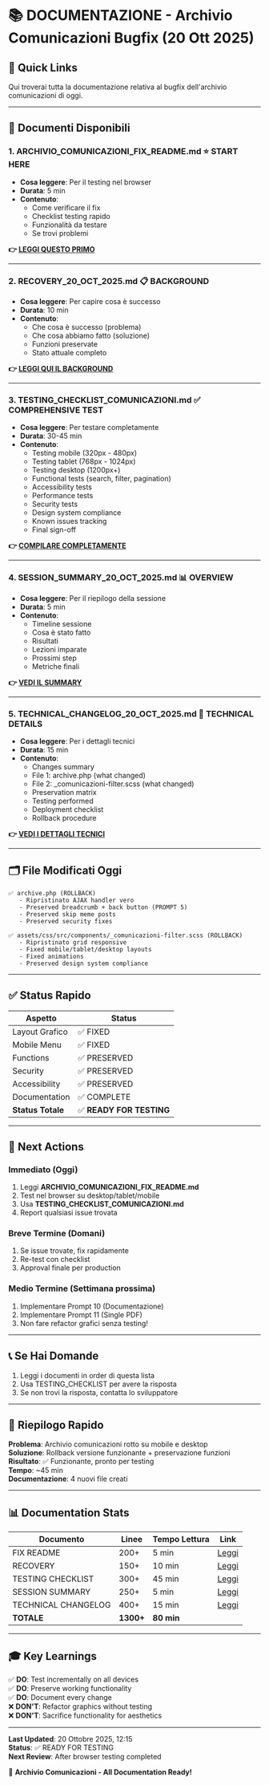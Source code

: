 # 📚 DOCUMENTAZIONE - Archivio Comunicazioni Bugfix (20 Ott 2025)

## 🎯 Quick Links

Qui troverai tutta la documentazione relativa al bugfix dell'archivio comunicazioni di oggi.

---

## 📖 Documenti Disponibili

### 1. **ARCHIVIO_COMUNICAZIONI_FIX_README.md** ⭐ START HERE
- **Cosa leggere**: Per il testing nel browser
- **Durata**: 5 min
- **Contenuto**: 
  - Come verificare il fix
  - Checklist testing rapido
  - Funzionalità da testare
  - Se trovi problemi

**👉 [LEGGI QUESTO PRIMO](./ARCHIVIO_COMUNICAZIONI_FIX_README.md)**

---

### 2. **RECOVERY_20_OCT_2025.md** 📋 BACKGROUND
- **Cosa leggere**: Per capire cosa è successo
- **Durata**: 10 min
- **Contenuto**:
  - Che cosa è successo (problema)
  - Che cosa abbiamo fatto (soluzione)
  - Funzioni preservate
  - Stato attuale completo

**👉 [LEGGI QUI IL BACKGROUND](./RECOVERY_20_OCT_2025.md)**

---

### 3. **TESTING_CHECKLIST_COMUNICAZIONI.md** ✅ COMPREHENSIVE TEST
- **Cosa leggere**: Per testare completamente
- **Durata**: 30-45 min
- **Contenuto**:
  - Testing mobile (320px - 480px)
  - Testing tablet (768px - 1024px)
  - Testing desktop (1200px+)
  - Functional tests (search, filter, pagination)
  - Accessibility tests
  - Performance tests
  - Security tests
  - Design system compliance
  - Known issues tracking
  - Final sign-off

**👉 [COMPILARE COMPLETAMENTE](./TESTING_CHECKLIST_COMUNICAZIONI.md)**

---

### 4. **SESSION_SUMMARY_20_OCT_2025.md** 📊 OVERVIEW
- **Cosa leggere**: Per il riepilogo della sessione
- **Durata**: 5 min
- **Contenuto**:
  - Timeline sessione
  - Cosa è stato fatto
  - Risultati
  - Lezioni imparate
  - Prossimi step
  - Metriche finali

**👉 [VEDI IL SUMMARY](./SESSION_SUMMARY_20_OCT_2025.md)**

---

### 5. **TECHNICAL_CHANGELOG_20_OCT_2025.md** 🔧 TECHNICAL DETAILS
- **Cosa leggere**: Per i dettagli tecnici
- **Durata**: 15 min
- **Contenuto**:
  - Changes summary
  - File 1: archive.php (what changed)
  - File 2: _comunicazioni-filter.scss (what changed)
  - Preservation matrix
  - Testing performed
  - Deployment checklist
  - Rollback procedure

**👉 [VEDI I DETTAGLI TECNICI](./TECHNICAL_CHANGELOG_20_OCT_2025.md)**

---

## 🗂️ File Modificati Oggi

```
✅ archive.php (ROLLBACK)
   - Ripristinato AJAX handler vero
   - Preserved breadcrumb + back button (PROMPT 5)
   - Preserved skip meme posts
   - Preserved security fixes

✅ assets/css/src/components/_comunicazioni-filter.scss (ROLLBACK)
   - Ripristinato grid responsive
   - Fixed mobile/tablet/desktop layouts
   - Fixed animations
   - Preserved design system compliance
```

---

## ✅ Status Rapido

| Aspetto | Status |
|---------|--------|
| Layout Grafico | ✅ FIXED |
| Mobile Menu | ✅ FIXED |
| Functions | ✅ PRESERVED |
| Security | ✅ PRESERVED |
| Accessibility | ✅ PRESERVED |
| Documentation | ✅ COMPLETE |
| **Status Totale** | ✅ **READY FOR TESTING** |

---

## 🎯 Next Actions

### Immediato (Oggi)
1. Leggi **ARCHIVIO_COMUNICAZIONI_FIX_README.md**
2. Test nel browser su desktop/tablet/mobile
3. Usa **TESTING_CHECKLIST_COMUNICAZIONI.md**
4. Report qualsiasi issue trovata

### Breve Termine (Domani)
1. Se issue trovate, fix rapidamente
2. Re-test con checklist
3. Approval finale per production

### Medio Termine (Settimana prossima)
1. Implementare Prompt 10 (Documentazione)
2. Implementare Prompt 11 (Single PDF)
3. Non fare refactor grafici senza testing!

---

## 📞 Se Hai Domande

1. Leggi i documenti in order di questa lista
2. Usa TESTING_CHECKLIST per avere la risposta
3. Se non trovi la risposta, contatta lo sviluppatore

---

## 🏁 Riepilogo Rapido

**Problema**: Archivio comunicazioni rotto su mobile e desktop  
**Soluzione**: Rollback versione funzionante + preservazione funzioni  
**Risultato**: ✅ Funzionante, pronto per testing  
**Tempo**: ~45 min  
**Documentazione**: 4 nuovi file creati  

---

## 📊 Documentation Stats

| Documento | Linee | Tempo Lettura | Link |
|-----------|-------|---------------|------|
| FIX README | 200+ | 5 min | [Leggi](./ARCHIVIO_COMUNICAZIONI_FIX_README.md) |
| RECOVERY | 150+ | 10 min | [Leggi](./RECOVERY_20_OCT_2025.md) |
| TESTING CHECKLIST | 300+ | 45 min | [Leggi](./TESTING_CHECKLIST_COMUNICAZIONI.md) |
| SESSION SUMMARY | 250+ | 5 min | [Leggi](./SESSION_SUMMARY_20_OCT_2025.md) |
| TECHNICAL CHANGELOG | 400+ | 15 min | [Leggi](./TECHNICAL_CHANGELOG_20_OCT_2025.md) |
| **TOTALE** | **1300+** | **80 min** | |

---

## 🎓 Key Learnings

✅ **DO**: Test incrementally on all devices  
✅ **DO**: Preserve working functionality  
✅ **DO**: Document every change  
❌ **DON'T**: Refactor graphics without testing  
❌ **DON'T**: Sacrifice functionality for aesthetics  

---

**Last Updated**: 20 Ottobre 2025, 12:15  
**Status**: ✅ READY FOR TESTING  
**Next Review**: After browser testing completed

🎉 **Archivio Comunicazioni - All Documentation Ready!**
